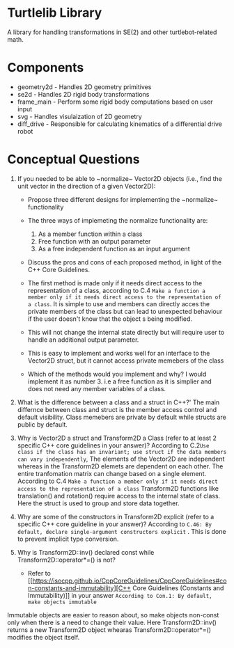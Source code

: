 # Turtlelib Library
A library for handling transformations in SE(2) and other turtlebot-related math.

# Components
- geometry2d - Handles 2D geometry primitives
- se2d - Handles 2D rigid body transformations
- frame_main - Perform some rigid body computations based on user input
- svg - Handles visulaization of 2D geometry
- diff_drive - Responsible for calculating kinematics of a differential drive robot

# Conceptual Questions
1. If you needed to be able to ~normalize~ Vector2D objects (i.e., find the unit vector in the direction of a given Vector2D):
   - Propose three different designs for implementing the ~normalize~ functionality
   - The three ways of implemeting the normalize functionality are:
     1. As a member function within a class
     2. Free function with an output parameter
     3. As a free independent function as an input argument

   - Discuss the pros and cons of each proposed method, in light of the C++ Core Guidelines.
   - The first method is made only if it needs direct access to the representation of a class, according to C.4 `Make a function a member only if it needs direct access to the representation of a class`. It is simple to use and members can directly acces the private members of the class but can lead to unexpected behaviour if the user doesn't know that the object s being modified.
   - This will not change the internal state directly but will require user to handle an additional output parameter.
   - This is easy to implement and works well for an interface to the Vector2D struct, but it cannot access private memebers of the class 

   - Which of the methods would you implement and why?
      I would implement it as number 3. i.e a free function as it is simplier and does not need any member variables of a class.

2. What is the difference between a class and a struct in C++?'
   The main differnce between class and struct is the member access control and default visibility. Class memebers are private by default while structs are public by default.


3. Why is Vector2D a struct and Transform2D a Class (refer to at least 2 specific C++ core guidelines in your answer)?
   According to C.2`Use class if the class has an invariant; use struct if the data members can vary independently`, The elements of the Vector2D are independent whereas in the Transform2D elemets are dependent on each other. The entire tranfomation matrix can change based on a single element.
   According to C.4 `Make a function a member only if it needs direct access to the representation of a class` Transform2D functions like translation() and rotation() require access to the internal state of class. Here the struct is used to group and store data together.


4. Why are some of the constructors in Transform2D explicit (refer to a specific C++ core guideline in your answer)?
According to `C.46: By default, declare single-argument constructors explicit` . This is done to prevent implicit type conversion.

5. Why is Transform2D::inv() declared const while Transform2D::operator*=() is not?
   - Refer to [[https://isocpp.github.io/CppCoreGuidelines/CppCoreGuidelines#con-constants-and-immutability][C++ Core Guidelines (Constants and Immutability)]] in your answer
`According to Con.1: By default, make objects immutable`

Immutable objects are easier to reason about, so make objects non-const only when there is a need to change their value. 
Here Transform2D::inv() returns a new Transform2D object whearas Transform2D::operator*=() modifies the object itself. 